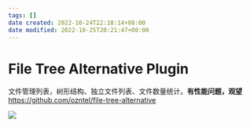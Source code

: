 ```yaml
---
tags: []
date created: 2022-10-24T22:18:14+08:00
date modified: 2022-10-25T20:21:47+08:00
---
```


# File Tree Alternative Plugin

文件管理列表，树形结构、独立文件列表、文件数量统计。**有性能问题，观望**
<https://github.com/ozntel/file-tree-alternative>

![](../_assets/File%20Tree%20Alternative%20Plugin.md_files/2e1413db-5577-4a6c-bc8e-083c7da5f70b.png)
